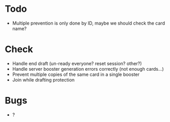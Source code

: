 # Todo
 * Multiple prevention is only done by ID, maybe we should check the card name?
 
# Check
 * Handle end draft (un-ready everyone? reset session? other?)
 * Handle server booster generation errors correctly (not enough cards...)
 * Prevent multiple copies of the same card in a single booster
 * Join while drafting protection
 
# Bugs
 * ?